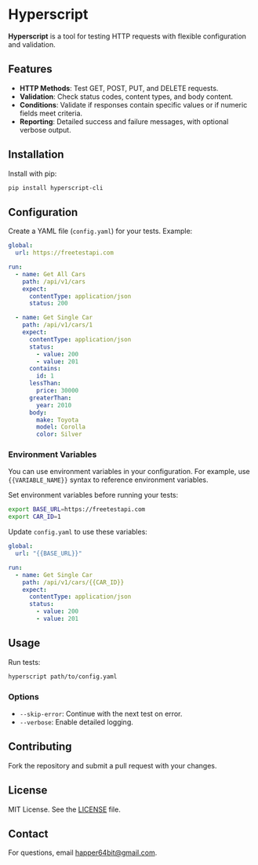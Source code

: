 # Hyperscript

**Hyperscript** is a tool for testing HTTP requests with flexible configuration and validation.

## Features

- **HTTP Methods**: Test GET, POST, PUT, and DELETE requests.
- **Validation**: Check status codes, content types, and body content.
- **Conditions**: Validate if responses contain specific values or if numeric fields meet criteria.
- **Reporting**: Detailed success and failure messages, with optional verbose output.

## Installation

Install with pip:

```bash
pip install hyperscript-cli
```

## Configuration

Create a YAML file (`config.yaml`) for your tests. Example:

```yaml
global:
  url: https://freetestapi.com

run:
  - name: Get All Cars
    path: /api/v1/cars
    expect:
      contentType: application/json
      status: 200

  - name: Get Single Car
    path: /api/v1/cars/1
    expect:
      contentType: application/json
      status:
        - value: 200
        - value: 201
      contains:
        id: 1
      lessThan:
        price: 30000
      greaterThan:
        year: 2010
      body:
        make: Toyota
        model: Corolla
        color: Silver
```

### Environment Variables

You can use environment variables in your configuration. For example, use `{{VARIABLE_NAME}}` syntax to reference environment variables. 

Set environment variables before running your tests:

```bash
export BASE_URL=https://freetestapi.com
export CAR_ID=1
```

Update `config.yaml` to use these variables:

```yaml
global:
  url: "{{BASE_URL}}"

run:
  - name: Get Single Car
    path: /api/v1/cars/{{CAR_ID}}
    expect:
      contentType: application/json
      status:
        - value: 200
        - value: 201
```

## Usage

Run tests:

```bash
hyperscript path/to/config.yaml
```

### Options

- `--skip-error`: Continue with the next test on error.
- `--verbose`: Enable detailed logging.

## Contributing

Fork the repository and submit a pull request with your changes.

## License

MIT License. See the [LICENSE](LICENSE) file.

## Contact

For questions, email [happer64bit@gmail.com](mailto:happer64bit@gmail.com).

